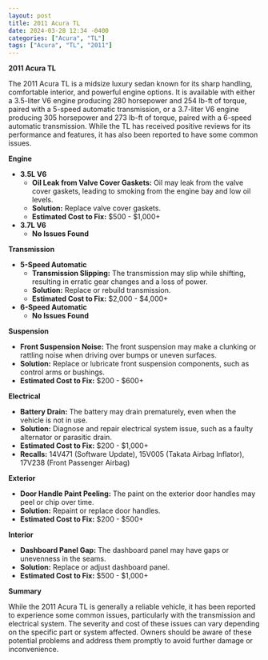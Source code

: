 ```yaml
---
layout: post
title: 2011 Acura TL
date: 2024-03-28 12:34 -0400
categories: ["Acura", "TL"]
tags: ["Acura", "TL", "2011"]
---
```

**2011 Acura TL**

The 2011 Acura TL is a midsize luxury sedan known for its sharp handling, comfortable interior, and powerful engine options. It is available with either a 3.5-liter V6 engine producing 280 horsepower and 254 lb-ft of torque, paired with a 5-speed automatic transmission, or a 3.7-liter V6 engine producing 305 horsepower and 273 lb-ft of torque, paired with a 6-speed automatic transmission. While the TL has received positive reviews for its performance and features, it has also been reported to have some common issues.

**Engine**

* **3.5L V6**
    * **Oil Leak from Valve Cover Gaskets:** Oil may leak from the valve cover gaskets, leading to smoking from the engine bay and low oil levels.
    * **Solution:** Replace valve cover gaskets.
    * **Estimated Cost to Fix:** $500 - $1,000+
* **3.7L V6**
    * **No Issues Found**

**Transmission**

* **5-Speed Automatic**
    * **Transmission Slipping:** The transmission may slip while shifting, resulting in erratic gear changes and a loss of power.
    * **Solution:** Replace or rebuild transmission.
    * **Estimated Cost to Fix:** $2,000 - $4,000+
* **6-Speed Automatic**
    * **No Issues Found**

**Suspension**

* **Front Suspension Noise:** The front suspension may make a clunking or rattling noise when driving over bumps or uneven surfaces.
* **Solution:** Replace or lubricate front suspension components, such as control arms or bushings.
* **Estimated Cost to Fix:** $200 - $600+

**Electrical**

* **Battery Drain:** The battery may drain prematurely, even when the vehicle is not in use.
* **Solution:** Diagnose and repair electrical system issue, such as a faulty alternator or parasitic drain.
* **Estimated Cost to Fix:** $200 - $1,000+
* **Recalls:** 14V471 (Software Update), 15V005 (Takata Airbag Inflator), 17V238 (Front Passenger Airbag)

**Exterior**

* **Door Handle Paint Peeling:** The paint on the exterior door handles may peel or chip over time.
* **Solution:** Repaint or replace door handles.
* **Estimated Cost to Fix:** $200 - $500+

**Interior**

* **Dashboard Panel Gap:** The dashboard panel may have gaps or unevenness in the seams.
* **Solution:** Replace or adjust dashboard panel.
* **Estimated Cost to Fix:** $500 - $1,000+

**Summary**

While the 2011 Acura TL is generally a reliable vehicle, it has been reported to experience some common issues, particularly with the transmission and electrical system. The severity and cost of these issues can vary depending on the specific part or system affected. Owners should be aware of these potential problems and address them promptly to avoid further damage or inconvenience.
